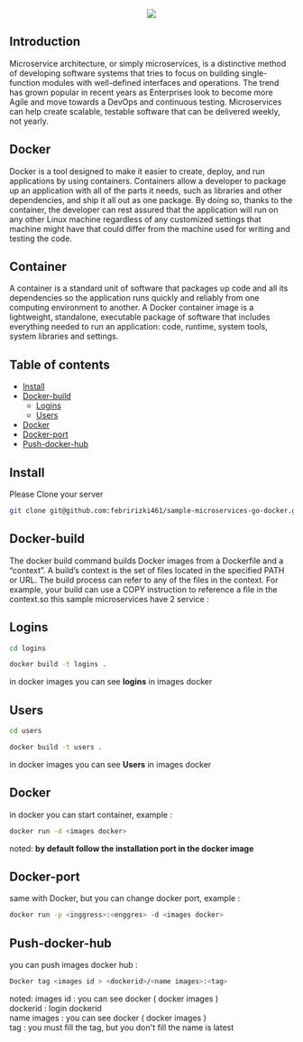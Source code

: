 <p align="center"><img src="https://www.cbncloud.co.id/wp-content/uploads/2017/02/logo-header-fix.png"></p>

## Introduction
Microservice architecture, or simply microservices, is a distinctive method of developing software systems that tries to focus on building single-function modules with well-defined interfaces and operations. The trend has grown popular in recent years as Enterprises look to become more Agile and move towards a DevOps and continuous testing. Microservices can help create scalable, testable software that can be delivered weekly, not yearly.

## Docker 
Docker is a tool designed to make it easier to create, deploy, and run applications by using containers. Containers allow a developer to package up an application with all of the parts it needs, such as libraries and other dependencies, and ship it all out as one package. By doing so, thanks to the container, the developer can rest assured that the application will run on any other Linux machine regardless of any customized settings that machine might have that could differ from the machine used for writing and testing the code.

## Container
A container is a standard unit of software that packages up code and all its dependencies so the application runs quickly and reliably from one computing environment to another. A Docker container image is a lightweight, standalone, executable package of software that includes everything needed to run an application: code, runtime, system tools, system libraries and settings.

## Table of contents
<!--ts-->
  * [Install](#install)
  * [Docker-build](#docker-build)
    * [Logins](#logins)
    * [Users](#users)
  * [Docker](#docker)
  * [Docker-port](#docker-port)
  * [Push-docker-hub](#push-docker-hub)
<!--te-->

## Install

Please Clone your server
```bash
git clone git@github.com:febririzki461/sample-microservices-go-docker.git
```

## Docker-build
The docker build command builds Docker images from a Dockerfile and a “context”. A build’s context is the set of files located in the specified PATH or URL. The build process can refer to any of the files in the context. For example, your build can use a COPY instruction to reference a file in the context.so this sample microservices have 2 service : 

## Logins
```bash
cd logins

docker build -t logins .
```
in docker images you can see <b>logins</b> in images docker

## Users
```bash
cd users

docker build -t users .
```
in docker images you can see <b>Users</b> in images docker

## Docker
in docker you can start container, example :
```bash
docker run -d <images docker>
```
noted: 
<b> by default follow the installation port in the docker image </b>

## Docker-port
same with Docker, but you can change docker port, example :
```bash
docker run -p <inggress>:<enggres> -d <images docker>
```

## Push-docker-hub
you can push images docker hub :
```bash
Docker tag <images id > <dockerid>/<name images>:<tag>
```
noted:
images id : you can see docker ( docker images ) <br>
dockerid : login dockerid <br>
name images : you can see docker ( docker images ) <br>
tag : you must fill the tag, but you don't fill the name is latest <br>
